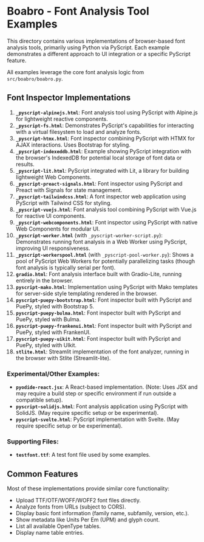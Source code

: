 # Boabro - Font Analysis Tool Examples

This directory contains various implementations of browser-based font analysis tools, primarily using Python via PyScript. Each example demonstrates a different approach to UI integration or a specific PyScript feature.

All examples leverage the core font analysis logic from `src/boabro/boabro.py`.

## Font Inspector Implementations

1.  **`_pyscript-alpinejs.html`**: Font analysis tool using PyScript with Alpine.js for lightweight reactive components.
2.  **`_pyscript-fs.html`**: Demonstrates PyScript's capabilities for interacting with a virtual filesystem to load and analyze fonts.
3.  **`_pyscript-htmx.html`**: Font inspector combining PyScript with HTMX for AJAX interactions. Uses Bootstrap for styling.
4.  **`_pyscript-indexeddb.html`**: Example showing PyScript integration with the browser's IndexedDB for potential local storage of font data or results.
5.  **`_pyscript-lit.html`**: PyScript integrated with Lit, a library for building lightweight Web Components.
6.  **`_pyscript-preact-signals.html`**: Font inspector using PyScript and Preact with Signals for state management.
7.  **`_pyscript-tailwindcss.html`**: A font inspector web application using PyScript with Tailwind CSS for styling.
8.  **`_pyscript-vuejs.html`**: Font analysis tool combining PyScript with Vue.js for reactive UI components.
9.  **`_pyscript-webcomponents.html`**: Font inspector using PyScript with native Web Components for modular UI.
10. **`_pyscript-worker.html`** (with `_pyscript-worker-script.py`): Demonstrates running font analysis in a Web Worker using PyScript, improving UI responsiveness.
11. **`_pyscript-workerspool.html`** (with `_pyscript-pool-worker.py`): Shows a pool of PyScript Web Workers for potentially parallelizing tasks (though font analysis is typically serial per font).
12. **`gradio.html`**: Font analysis interface built with Gradio-Lite, running entirely in the browser.
13. **`pyscript-mako.html`**: Implementation using PyScript with Mako templates for server-side style templating rendered in the browser.
14. **`pyscript-puepy-bootstrap.html`**: Font inspector built with PyScript and PuePy, styled with Bootstrap 5.
15. **`pyscript-puepy-bulma.html`**: Font inspector built with PyScript and PuePy, styled with Bulma.
16. **`pyscript-puepy-frankenui.html`**: Font inspector built with PyScript and PuePy, styled with FrankenUI.
17. **`pyscript-puepy-uikit.html`**: Font inspector built with PyScript and PuePy, styled with UIkit.
18. **`stlite.html`**: Streamlit implementation of the font analyzer, running in the browser with Stlite (Streamlit-lite).

### Experimental/Other Examples:
*   **`pyodide-react.jsx`**: A React-based implementation. (Note: Uses JSX and may require a build step or specific environment if run outside a compatible setup).
*   **`pyscript-solidjs.html`**: Font analysis application using PyScript with SolidJS. (May require specific setup or be experimental).
*   **`pyscript-svelte.html`**: PyScript implementation with Svelte. (May require specific setup or be experimental).

### Supporting Files:
*   **`testfont.ttf`**: A test font file used by some examples.

## Common Features

Most of these implementations provide similar core functionality:

- Upload TTF/OTF/WOFF/WOFF2 font files directly.
- Analyze fonts from URLs (subject to CORS).
- Display basic font information (family name, subfamily, version, etc.).
- Show metadata like Units Per Em (UPM) and glyph count.
- List all available OpenType tables.
- Display name table entries.

